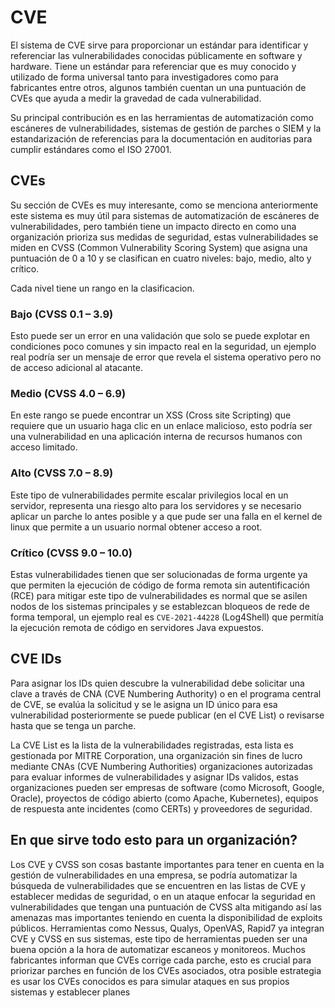 
# CVE

El sistema de CVE sirve para proporcionar un estándar para identificar y referenciar las vulnerabilidades conocidas públicamente en software y hardware.
Tiene un estándar para referenciar que es muy conocido y utilizado de forma universal tanto para investigadores como para fabricantes entre otros, algunos también cuentan un una puntuación de CVEs que ayuda a medir la gravedad de cada vulnerabilidad.

Su principal contribución es en las herramientas de automatización como escáneres de vulnerabilidades, sistemas de gestión de parches o SIEM y la estandarización de referencias para la documentación en auditorias para cumplir estándares como el ISO 27001.

## CVEs

Su sección de CVEs es muy interesante, como se menciona anteriormente este sistema es muy útil para sistemas de automatización de escáneres de vulnerabilidades, pero también tiene un impacto directo en como una organización prioriza sus medidas de seguridad, estas vulnerabilidades se miden en CVSS (Common Vulnerability Scoring System) que asigna una puntuación de 0 a 10 y se clasifican en cuatro niveles: bajo, medio, alto y crítico.

Cada nivel tiene un rango en la clasificacion.

### Bajo (CVSS 0.1 – 3.9)

Esto puede ser un error en una validación que solo se puede explotar en condiciones poco comunes y sin impacto real en la seguridad, un ejemplo real podría ser un mensaje de error que revela el sistema operativo pero no de acceso adicional al atacante.

### Medio (CVSS 4.0 – 6.9)

En este rango se puede encontrar un XSS (Cross site Scripting) que requiere que un usuario haga clic en un enlace malicioso, esto podría ser una vulnerabilidad en una aplicación interna de recursos humanos con acceso limitado.

### Alto (CVSS 7.0 – 8.9)

Este tipo de vulnerabilidades permite escalar privilegios local en un servidor, representa una riesgo alto para los servidores  y se necesario aplicar un parche lo antes posible y a que pude ser una falla en el kernel de linux que permite a un usuario normal obtener acceso a root.

### Crítico (CVSS 9.0 – 10.0)

Estas vulnerabilidades tienen que ser solucionadas de forma urgente ya que permiten la ejecución de código de forma remota sin autentificación (RCE) para mitigar este tipo de vulnerabilidades es normal que se asilen nodos de los sistemas principales y se establezcan bloqueos de rede de forma temporal, un ejemplo real es `CVE-2021-44228` (Log4Shell) que permitía la ejecución remota de código en servidores Java expuestos.

## CVE IDs

Para asignar los IDs quien descubre la vulnerabilidad debe solicitar una clave a través de CNA (CVE Numbering Authority) o en el programa central de CVE, se evalúa la solicitud y se le asigna un ID único para esa vulnerabilidad posteriormente se puede publicar (en el CVE List) o revisarse hasta que se tenga un parche.

La CVE List es la lista de la vulnerabilidades registradas, esta lista es gestionada por MITRE Corporation, una organización sin fines de lucro mediante CNAs (CVE Numbering Authorities) organizaciones autorizadas para evaluar informes de vulnerabilidades y asignar IDs validos, estas organizaciones pueden ser empresas de software (como Microsoft, Google, Oracle), proyectos de código abierto (como Apache, Kubernetes), equipos de respuesta ante incidentes (como CERTs) y proveedores de seguridad.

## En que sirve todo esto para un organización?

Los CVE y CVSS son cosas bastante importantes para tener en cuenta en la gestión de vulnerabilidades en una empresa, se podría automatizar la búsqueda de vulnerabilidades que se encuentren en las listas de CVE y establecer medidas de seguridad, o en un ataque enfocar la seguridad en vulnerabilidades que tengan una puntuación de CVSS alta mitigando así las amenazas mas importantes teniendo en cuenta la disponibilidad de exploits públicos.
Herramientas como Nessus, Qualys, OpenVAS, Rapid7 ya integran CVE y CVSS en sus sistemas, este tipo de herramientas pueden ser una buena opción a la hora de automatizar escaneos y monitoreos. Muchos fabricantes informan que CVEs corrige cada parche, esto es crucial para priorizar parches en función de los CVEs asociados, otra posible estrategia es usar los CVEs conocidos es para simular ataques en sus propios sistemas y establecer planes 